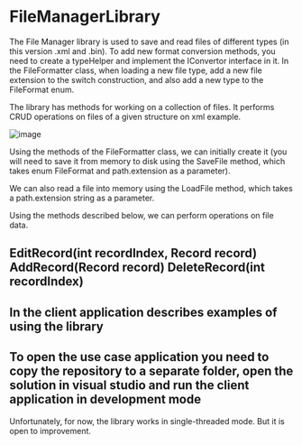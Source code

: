 # FileManagerLibrary

The File Manager library is used to save and read files of different types (in this version .xml and .bin).
To add new format conversion methods, you need to create a typeHelper and implement the IConvertor interface in it.
In the FileFormatter class, when loading a new file type, add a new file extension to the switch construction, and also add a new type to the FileFormat enum.

The library has methods for working on a collection of files. It performs CRUD operations on files of a given structure on xml example.

![image](https://github.com/um3neko/FileManagerLibrary/assets/63252297/0c999e46-845c-41a7-8ff1-074953e7493b)

Using the methods of the FileFormatter class, we can initially create it (you will need to save it from memory to disk using the SaveFile method, which takes enum FileFormat and path.extension as a parameter).

We can also read a file into memory using the LoadFile method, which takes a path.extension string as a parameter.

Using the methods described below, we can perform operations on file data.

EditRecord(int recordIndex, Record record)
AddRecord(Record record)
DeleteRecord(int recordIndex)
------------------------------------------
In the client application describes examples of using the library
------------------------------------------
To open the use case application you need to copy the repository to a separate folder, open the solution in visual studio and run the client application in development mode
------------------------------------------
Unfortunately, for now, the library works in single-threaded mode.
But it is open to improvement.
